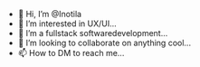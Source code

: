 - 👋 Hi, I’m @Inotila
- 👀 I’m interested in UX/UI...
- 🌱 I’m a fullstack softwaredevelopment...
- 💞️ I’m looking to collaborate on anything cool...
- 📫 How to DM to reach me...

<!---
Inotila/Inotila is a ✨ special ✨ repository because its `README.md` (this file) appears on your GitHub profile.
You can click the Preview link to take a look at your changes.
--->
